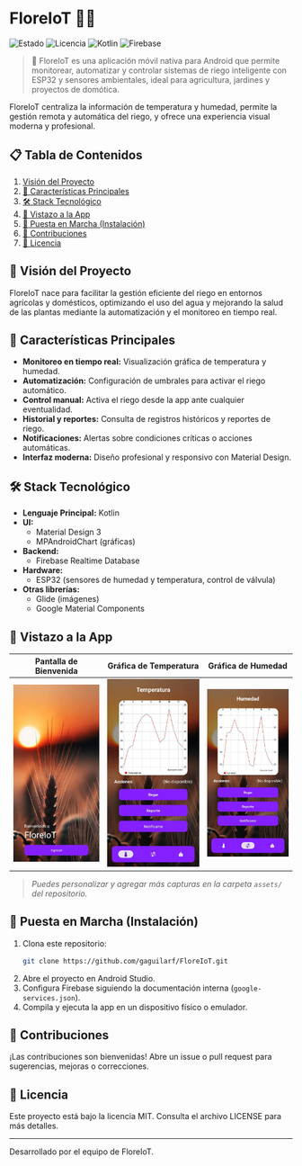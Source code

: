 # FloreIoT 🌱💧

![Estado](https://img.shields.io/badge/estado-en%20desarrollo-green)
![Licencia](https://img.shields.io/badge/licencia-MIT-blue)
![Kotlin](https://img.shields.io/badge/Kotlin-1.9.23-blueviolet)
![Firebase](https://img.shields.io/badge/Firebase-Backend-FFCA28)

> 🚀 FloreIoT es una aplicación móvil nativa para Android que permite monitorear, automatizar y controlar sistemas de riego inteligente con ESP32 y sensores ambientales, ideal para agricultura, jardines y proyectos de domótica.

FloreIoT centraliza la información de temperatura y humedad, permite la gestión remota y automática del riego, y ofrece una experiencia visual moderna y profesional.

## 📋 Tabla de Contenidos

1. [Visión del Proyecto](#-visión-del-proyecto)
2. [🌟 Características Principales](#-características-principales)
3. [🛠️ Stack Tecnológico](#️-stack-tecnológico)
4. [📱 Vistazo a la App](#-vistazo-a-la-app)
5. [🚀 Puesta en Marcha (Instalación)](#-puesta-en-marcha-instalación)
6. [🤝 Contribuciones](#-contribuciones)
7. [📄 Licencia](#-licencia)

## 🎯 Visión del Proyecto

FloreIoT nace para facilitar la gestión eficiente del riego en entornos agrícolas y domésticos, optimizando el uso del agua y mejorando la salud de las plantas mediante la automatización y el monitoreo en tiempo real.

## 🌟 Características Principales

- **Monitoreo en tiempo real:** Visualización gráfica de temperatura y humedad.
- **Automatización:** Configuración de umbrales para activar el riego automático.
- **Control manual:** Activa el riego desde la app ante cualquier eventualidad.
- **Historial y reportes:** Consulta de registros históricos y reportes de riego.
- **Notificaciones:** Alertas sobre condiciones críticas o acciones automáticas.
- **Interfaz moderna:** Diseño profesional y responsivo con Material Design.

## 🛠️ Stack Tecnológico

- **Lenguaje Principal:** Kotlin
- **UI:**
  - Material Design 3
  - MPAndroidChart (gráficas)
- **Backend:**
  - Firebase Realtime Database
- **Hardware:**
  - ESP32 (sensores de humedad y temperatura, control de válvula)
- **Otras librerías:**
  - Glide (imágenes)
  - Google Material Components

## 📱 Vistazo a la App

| Pantalla de Bienvenida | Gráfica de Temperatura | Gráfica de Humedad |
| :---: | :---: | :---: |
| ![Welcome](assets/welcome.jpg) | ![Temperatura](assets/temperatura.jpg) | ![Humedad](assets/humedad.jpg) |

> *Puedes personalizar y agregar más capturas en la carpeta `assets/` del repositorio.*

## 🚀 Puesta en Marcha (Instalación)

1. Clona este repositorio:
   ```bash
   git clone https://github.com/gaguilarf/FloreIoT.git
   ```
2. Abre el proyecto en Android Studio.
3. Configura Firebase siguiendo la documentación interna (`google-services.json`).
4. Compila y ejecuta la app en un dispositivo físico o emulador.

## 🤝 Contribuciones

¡Las contribuciones son bienvenidas! Abre un issue o pull request para sugerencias, mejoras o correcciones.

## 📄 Licencia

Este proyecto está bajo la licencia MIT. Consulta el archivo LICENSE para más detalles.

---

Desarrollado por el equipo de FloreIoT.
